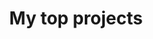 ---
title: "My top projects"
entries:
- name: "3-IN-1 robot"
  thumbnail: "https://github.com/yurukute/3_in_1_robot/raw/master/images/cover.jpg"
  link: "https://github.com/yurukute/3_in_1_robot"
  summary: "A four-wheel car with 3 modes: Obstacle Avoiding, Bluetooth Controlling and Infrared Controlling"
- name: "Plant watering robot"
  thumbnail: "https://i.imgur.com/s6ablxs.jpeg"
  link: "https://github.com/yurukute/esp8266_car"
  summary: "4-wheeled car watering plants according to the soil moisture. Developed with NodeMCU v1.0, using Blynk cloud and Blynk mobile app for communication and controlling."
- name: "AquaSense"
  link: "https://github.com/yurukute/AquaSense"
  summary: "Water observing system integrated with Vernier sensors using Matrix-310 IoT gateway"
- name: "AquaSenseLinux"
  thumbnail: "https://www.artila.com/enewsletter/2023/images/MATRIX-752_R_without.png"
  link: "https://github.com/yurukute/AquaSense"
  summary: "Water observing system integrated with Vernier sensors using Matrix-752 (ARM Cortex-A7) IoT gateway"
---